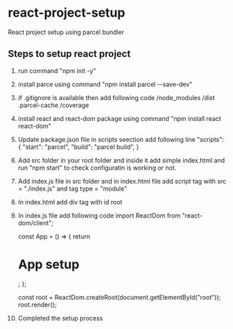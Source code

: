 # react-project-setup

React project setup using parcel bundler

## Steps to setup react project

1. run command "npm init -y"
2. install parce using command "npm install parcel --save-dev"
3. if .gitignore is available then add following code
   /node_modules
   /dist
   .parcel-cache
   /coverage

4. install react and react-dom package using command "npm install react react-dom"
5. Update package.json file
    in scripts seection add following line
        "scripts": {
            "start": "parcel",
            "build": "parcel build",
        }

6. Add src folder in your root folder and inside it add simple index.html and run "npm start" to check configuratin is working or not.
7. Add index.js file in src folder and in index.html file add script tag with src = "./index.js" and tag type = "module"
8. In index.html add div tag with id root
9. In index.js file add following code
    import ReactDom from "react-dom/client";

    const App = () => {
      return <h1>App setup</h1>;
    };

    const root = ReactDom.createRoot(document.getElementById("root"));
    root.render(<App />);

10. Completed the setup process